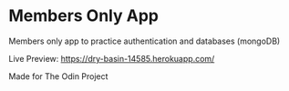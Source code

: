 # Members Only App

Members only app to practice authentication and databases (mongoDB)

Live Preview: https://dry-basin-14585.herokuapp.com/

Made for The Odin Project
